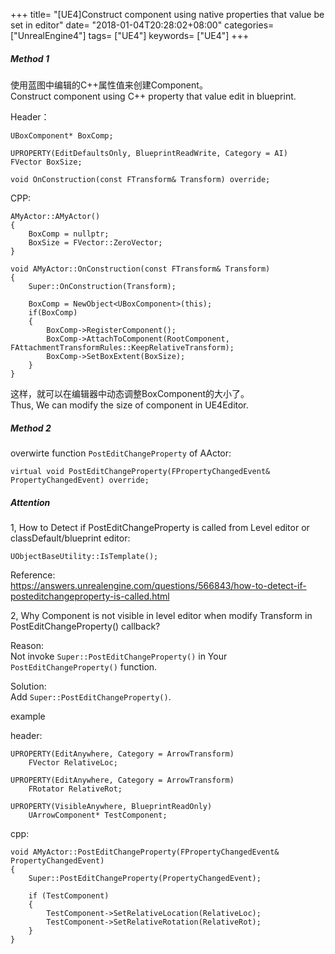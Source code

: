 +++
title= "[UE4]Construct component using native properties that value be set in editor"
date= "2018-01-04T20:28:02+08:00"
categories= ["UnrealEngine4"]
tags= ["UE4"]
keywords= ["UE4"]
+++

##### Method 1

使用蓝图中编辑的C++属性值来创建Component。  
Construct component using C++ property that value edit in blueprint.

Header：

    UBoxComponent* BoxComp;
    
    UPROPERTY(EditDefaultsOnly, BlueprintReadWrite, Category = AI)
    FVector BoxSize;
    
    void OnConstruction(const FTransform& Transform) override;
    
CPP:

    AMyActor::AMyActor()
    {
        BoxComp = nullptr;
        BoxSize = FVector::ZeroVector;
    }
    
    void AMyActor::OnConstruction(const FTransform& Transform)
    {
        Super::OnConstruction(Transform);
        
        BoxComp = NewObject<UBoxComponent>(this);
        if(BoxComp)
        {
            BoxComp->RegisterComponent();
            BoxComp->AttachToComponent(RootComponent, FAttachmentTransformRules::KeepRelativeTransform);
            BoxComp->SetBoxExtent(BoxSize);
        }
    }

这样，就可以在编辑器中动态调整BoxComponent的大小了。  
Thus, We can modify the size of component in UE4Editor.

##### Method 2

overwirte function `PostEditChangeProperty` of AActor:

    virtual void PostEditChangeProperty(FPropertyChangedEvent& PropertyChangedEvent) override;

##### Attention
    
1, How to Detect if PostEditChangeProperty is called from Level editor or classDefault/blueprint editor:
    
    UObjectBaseUtility::IsTemplate();
    
Reference:  
https://answers.unrealengine.com/questions/566843/how-to-detect-if-posteditchangeproperty-is-called.html

2, Why Component is not visible in level editor when modify Transform in PostEditChangeProperty() callback?

Reason:  
Not invoke `Super::PostEditChangeProperty()` in Your `PostEditChangeProperty()` function.

Solution:  
Add `Super::PostEditChangeProperty()`.

example

header:

    UPROPERTY(EditAnywhere, Category = ArrowTransform)
        FVector RelativeLoc;
    
	UPROPERTY(EditAnywhere, Category = ArrowTransform)
        FRotator RelativeRot;
    
    UPROPERTY(VisibleAnywhere, BlueprintReadOnly)
		UArrowComponent* TestComponent;
        
cpp:

    void AMyActor::PostEditChangeProperty(FPropertyChangedEvent& PropertyChangedEvent)
    {
        Super::PostEditChangeProperty(PropertyChangedEvent);
        
        if (TestComponent)
        {
            TestComponent->SetRelativeLocation(RelativeLoc);
            TestComponent->SetRelativeRotation(RelativeRot);
        }
    }
    
